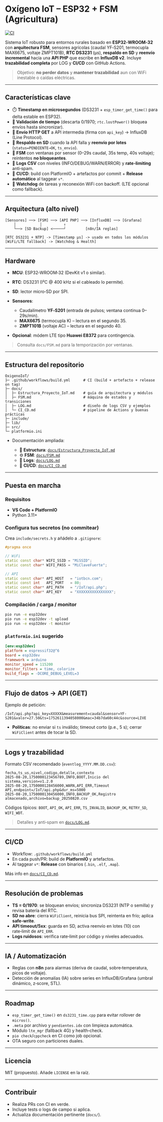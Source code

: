 # Oxígeno IoT – ESP32 + FSM (Agricultura)

[![CI](https://github.com/IoTBCN2025/OxigenoIoT_Publico/actions/workflows/build.yml/badge.svg)](https://github.com/IoTBCN2025/OxigenoIoT_Publico/actions)

Sistema IoT robusto para entornos rurales basado en **ESP32‑WROOM‑32** con **arquitectura FSM**, sensores agrícolas (caudal YF‑S201, termocupla MAX6675, voltaje ZMPT101B), **RTC DS3231** (µs), **respaldo en SD** y **reenvío incremental** hacia una **API PHP** que escribe en **InfluxDB v2**. Incluye **trazabilidad completa** por LOG y **CI/CD** con GitHub Actions.

> Objetivo: **no perder datos** y **mantener trazabilidad** aun con WiFi inestable o caídas eléctricas.

---

## Características clave

* ⏱️ **Timestamp en microsegundos** (DS3231 + `esp_timer_get_time()` para delta estable en ESP32).
* 🧭 **Validación de tiempo** (descarta 0/1970; `rtc.lostPower()` bloquea envíos hasta sincronizar).
* 📡 **Envío HTTP GET** a API intermedia (firma con `api_key`) → InfluxDB (Line Protocol).
* 💾 **Respaldo en SD** cuando la API falla y **reenvío por lotes** (`status=PENDIENTE→OK`, `ts_envio`).
* 🧠 **FSM** con ventanas por sensor (0–29s caudal, 35s temp, 40s voltaje); reintentos **no bloqueantes**.
* 🧰 **Logs CSV** con niveles (INFO/DEBUG/WARN/ERROR) y **rate‑limiting** anti‑spam.
* 🔄 **CI/CD**: build con PlatformIO + artefactos por commit + **Release automático** al taggear `v*`.
* 🛟 **Watchdog** de tareas y reconexión WiFi con backoff. (LTE opcional como fallback).

---

## Arquitectura (alto nivel)

```
[Sensores] ──> [FSM] ──> [API PHP] ──> [InfluxDB] ──> [Grafana]
    │           │          ↑              │              
    └──> [SD Backup] <─────┘         [n8n/IA reglas]

[RTC DS3231 + NTP] -> [Timestamp µs] -> usado en todos los módulos
[WiFi/LTE fallback] -> [Watchdog & Health]
```

---

## Hardware

* **MCU**: ESP32‑WROOM‑32 (DevKit v1 o similar).
* **RTC**: DS3231 (I²C @ 400 kHz si el cableado lo permite).
* **SD**: lector micro‑SD por SPI.
* **Sensores**:

  * Caudalímetro **YF‑S201** (entrada de pulsos; ventana continua 0–29s/min).
  * **MAX6675** (termocupla K) – lectura en el segundo 35.
  * **ZMPT101B** (voltaje AC) – lectura en el segundo 40.
* **Opcional**: módem LTE tipo **Huawei E8372** para contingencia.

> Consulta `docs/FSM.md` para la temporización por ventanas.

---

## Estructura del repositorio

```
OxigenoIoT/
├─ .github/workflows/build.yml      # CI (build + artefacto + release on tag)
├─ docs/
│  ├─ Estructura_Proyecto_IoT.md    # guía de arquitectura y módulos
│  ├─ FSM.md                        # máquina de estados y transiciones
│  ├─ LOG.md                        # diseño de logs CSV y ejemplos
│  └─ CI_CD.md                      # pipeline de Actions y buenas prácticas
├─ include/
├─ lib/
├─ src/
└─ platformio.ini
```

* Documentación ampliada:

  * 📄 **Estructura**: [`docs/Estructura_Proyecto_IoT.md`](./docs/Estructura_Proyecto_IoT.md)
  * ⚙️ **FSM**: [`docs/FSM.md`](./docs/FSM.md)
  * 🧾 **Logs**: [`docs/LOG.md`](./docs/LOG.md)
  * 🚀 **CI/CD**: [`docs/CI_CD.md`](./docs/CI_CD.md)

---

## Puesta en marcha

### Requisitos

* **VS Code + PlatformIO**
* Python 3.11+

### Configura tus secretos (no commitear)

Crea `include/secrets.h` y añádelo a `.gitignore`:

```cpp
#pragma once

// WiFi
static const char* WIFI_SSID = "MiSSID";
static const char* WIFI_PASS = "MiClaveFuerte";

// API
static const char* API_HOST   = "iotbcn.com";
static const int   API_PORT   = 80;
static const char* API_PATH   = "/IoT/api.php";
static const char* API_KEY    = "XXXXXXXXXXXXXXXX";
```

### Compilación / carga / monitor

```bash
pio run -e esp32dev
pio run -e esp32dev -t upload
pio run -e esp32dev -t monitor
```

### `platformio.ini` sugerido

```ini
[env:esp32dev]
platform = espressif32@^6
board = esp32dev
framework = arduino
monitor_speed = 115200
monitor_filters = time, colorize
build_flags = -DCORE_DEBUG_LEVEL=3
```

---

## Flujo de datos → API (GET)

Ejemplo de petición:

```
/IoT/api.php?api_key=XXXXX&measurement=caudal&sensor=YF-S201&valor=27.50&ts=1752611394058000&mac=34b7da60c44c&source=LIVE
```

* **Políticas**: no enviar si `ts` inválido; timeout corto (p.e., 5 s); cerrar `WiFiClient` antes de tocar la SD.

---

## Logs y trazabilidad

Formato CSV recomendado (`eventlog_YYYY.MM.DD.csv`):

```
fecha,ts_us,nivel,codigo,detalle,contexto
2025-08-20,1750000123456789,INFO,BOOT,Inicio del sistema,version=v1.2.0
2025-08-20,1750000128456000,WARN,API_ERR,Timeout API,endpoint=/IoT/api.php&dur_ms=5000
2025-08-20,1750000130456000,INFO,BACKUP_OK,Registro almacenado,archivo=backup_20250820.csv
```

Códigos típicos: `BOOT`, `API_OK`, `API_ERR`, `TS_INVALID`, `BACKUP_OK`, `RETRY_SD`, `WIFI_WDT`.

> Detalles y anti‑spam en [`docs/LOG.md`](./docs/LOG.md).

---

## CI/CD

* Workflow: `.github/workflows/build.yml`
* En cada push/PR: build de **PlatformIO** y artefactos.
* Al taggear `v*`: **Release** con binarios (`.bin`, `.elf`, `.map`).

Más info en [`docs/CI_CD.md`](./docs/CI_CD.md).

---

## Resolución de problemas

* **TS = 0/1970**: se bloquean envíos; sincroniza DS3231 (NTP o semilla) y revisa batería del RTC.
* **SD no abre**: cierra `WiFiClient`, reinicia bus SPI, reintenta en frío; aplica **safe‑write**.
* **API timeout/5xx**: guarda en SD, activa reenvío en lotes (10) con rate‑limit de `API_ERR`.
* **Logs ruidosos**: verifica rate‑limit por código y niveles adecuados.

---

## IA / Automatización

* Reglas con **n8n** para alarmas (deriva de caudal, sobre‑temperatura, picos de voltaje).
* Detección de anomalías (IA) sobre series en InfluxDB/Grafana (umbral dinámico, z‑score, STL).

---

## Roadmap

* `esp_timer_get_time()` en `ds3231_time.cpp` para evitar rollover de `micros()`.
* `.meta` por archivo y `pendientes.idx` con limpieza automática.
* Módulo `lte_mgr` (fallback 4G) y health‑check.
* `pio check`/`cppcheck` en CI como job opcional.
* OTA seguro con particiones duales.

---

## Licencia

MIT (propuesto). Añade `LICENSE` en la raíz.

---

## Contribuir

* Realiza PRs con CI en verde.
* Incluye tests o logs de campo si aplica.
* Actualiza documentación pertinente (`docs/`).
